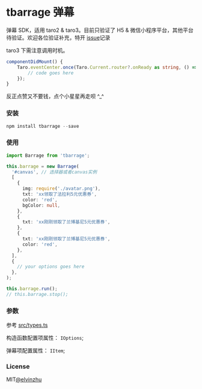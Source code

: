 # tbarrage 弹幕

弹幕 SDK，适用 taro2 & taro3。目前只验证了 H5 & 微信小程序平台，其他平台待验证。欢迎各位验证补充，特开 [issue](https://github.com/elvinzhu/tbarrage/issues/1)记录

taro3 下需注意调用时机。

```typescript
componentDidMount() {
    Taro.eventCenter.once(Taro.Current.router?.onReady as string, () => {
        // code goes here
    });
}
```

反正点赞又不要钱，点个小星星再走呗 ^\_^

### 安装

```javascript
npm install tbarrage --save
```

### 使用

```typescript
import Barrage from 'tbarrage';

this.barrage = new Barrage(
  '#canvas', // 选择器或者canvas实例
  [
    {
      img: require('./avatar.png'),
      txt: 'xx领取了法拉利5元优惠券',
      color: 'red',
      bgColor: null,
    },
    {
      txt: 'xx刚刚领取了兰博基尼5元优惠券',
    },
    {
      txt: 'xx刚刚领取了兰博基尼5元优惠券',
      color: 'red',
    },
  ],
  {
    // your options goes here
  },
);

this.barrage.run();
// this.barrage.stop();
```

### 参数

参考 [src/types.ts](https://github.com/elvinzhu/tbarrage/blob/master/src/types.ts)


构造函数配置项属性： `IOptions`;

弹幕项配置属性： `IItem`;

### License

MIT[@elvinzhu](https://github.com/elvinzhu)